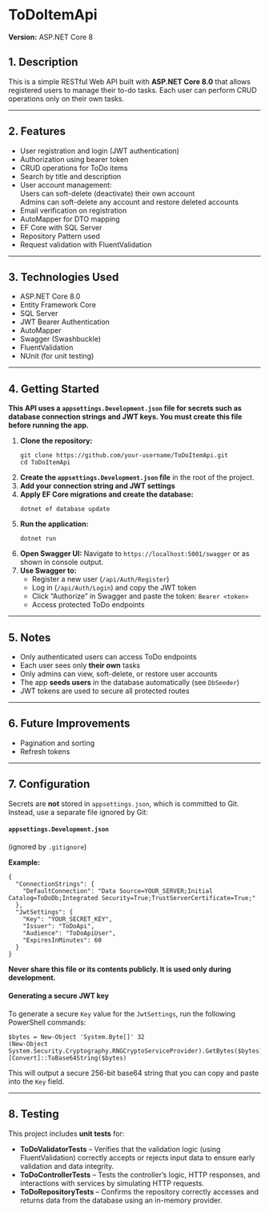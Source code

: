 <h1> ToDoItemApi</h1>

<p><strong>Version:</strong> ASP.NET Core 8</p>

<h2>1. Description</h2>
<p>This is a simple RESTful Web API built with <strong>ASP.NET Core 8.0</strong> that allows registered users to manage their to-do tasks. Each user can perform CRUD operations only on their own tasks.</p>

<hr>

<h2> 2. Features</h2>
<ul>
  <li>User registration and login (JWT authentication)</li>
  <li>Authorization using bearer token</li>
  <li>CRUD operations for ToDo items</li>
  <li>Search by title and description</li>
  <li>User account management:</li>
      Users can soft-delete (deactivate) their own account</br>
      Admins can soft-delete any account and restore deleted accounts</li>
  <li>Email verification on registration</li>
  <li>AutoMapper for DTO mapping</li>
  <li>EF Core with SQL Server</li>
  <li>Repository Pattern used</li>
  <li>Request validation with FluentValidation</li>
</ul>

<hr>

<h2> 3. Technologies Used</h2>
<ul>
  <li>ASP.NET Core 8.0</li>
  <li>Entity Framework Core</li>
  <li>SQL Server</li>
  <li>JWT Bearer Authentication</li>
  <li>AutoMapper</li>
  <li>Swagger (Swashbuckle)</li>
  <li>FluentValidation</li>
  <li>NUnit (for unit testing)</li>
</ul>

<hr>

<h2>4. Getting Started</h2>
<p><strong> This API uses a <code>appsettings.Development.json</code> file for secrets such as database connection strings and JWT keys. You must create this file before running the app.</strong></p>

<ol>
  <li><strong>Clone the repository:</strong>
    <pre><code>git clone https://github.com/your-username/ToDoItemApi.git
cd ToDoItemApi</code></pre>
  </li>
  <li><strong>Create the <code>appsettings.Development.json</code> file</strong> in the root of the project.</li>
  <li><strong>Add your connection string and JWT settings</strong></li>
  <li><strong>Apply EF Core migrations and create the database:</strong>
    <pre><code>dotnet ef database update</code></pre>
  </li>
  <li><strong>Run the application:</strong>
    <pre><code>dotnet run</code></pre>
  </li>
  <li><strong>Open Swagger UI:</strong> Navigate to <code>https://localhost:5001/swagger</code> or as shown in console output.</li>
  <li><strong>Use Swagger to:</strong>
    <ul>
      <li>Register a new user (<code>/api/Auth/Register</code>)</li>
      <li>Log in (<code>/api/Auth/Login</code>) and copy the JWT token</li>
      <li>Click “Authorize” in Swagger and paste the token: <code>Bearer &lt;token&gt;</code></li>
      <li>Access protected ToDo endpoints</li>
    </ul>
  </li>
</ol>

<hr>

<h2> 5. Notes</h2>
<ul>
  <li>Only authenticated users can access ToDo endpoints</li>
  <li>Each user sees only <strong>their own</strong> tasks</li>
  <li>Only admins can view, soft-delete, or restore user accounts</li>
  <li>The app <strong>seeds users</strong> in the database automatically (see <code>DbSeeder</code>)</li>
  <li>JWT tokens are used to secure all protected routes</li>
</ul>

<hr>

<h2>6. Future Improvements</h2>
<ul>
  <li>Pagination and sorting</li>
  <li>Refresh tokens</li>
</ul>

<hr>

<h2> 7. Configuration</h2>
<p>Secrets are <strong>not</strong> stored in <code>appsettings.json</code>, which is committed to Git.  
Instead, use a separate file ignored by Git:</p>

<h4> <code>appsettings.Development.json</code></h4>
<p>(ignored by <code>.gitignore</code>)</p>

<p><strong>Example:</strong></p>
<pre><code>{
  "ConnectionStrings": {
    "DefaultConnection": "Data Source=YOUR_SERVER;Initial Catalog=ToDoDb;Integrated Security=True;TrustServerCertificate=True;"
  },
  "JwtSettings": {
    "Key": "YOUR_SECRET_KEY",
    "Issuer": "ToDoApi",
    "Audience": "ToDoApiUser",
    "ExpiresInMinutes": 60
  }
}</code></pre>

<p><strong> Never share this file or its contents publicly. It is used only during development.</strong></p>

<h4> Generating a secure JWT key</h4>
<p>To generate a secure <code>Key</code> value for the <code>JwtSettings</code>, run the following PowerShell commands:</p>

<pre><code>$bytes = New-Object 'System.Byte[]' 32
(New-Object System.Security.Cryptography.RNGCryptoServiceProvider).GetBytes($bytes)
[Convert]::ToBase64String($bytes)</code></pre>

<p>This will output a secure 256-bit base64 string that you can copy and paste into the <code>Key</code> field.</p>

<hr>

<h2>8. Testing</h2>
<p>This project includes <strong>unit tests</strong> for:</p>
<ul>
  <li> <strong>ToDoValidatorTests</strong> – Verifies that the validation logic (using FluentValidation) correctly accepts or rejects input data to ensure early validation and data integrity.</li>
  <li> <strong>ToDoControllerTests</strong> – Tests the controller’s logic, HTTP responses, and interactions with services by simulating HTTP requests.</li>
  <li> <strong>ToDoRepositoryTests</strong> – Confirms the repository correctly accesses and returns data from the database using an in-memory provider.</li>
</ul>
